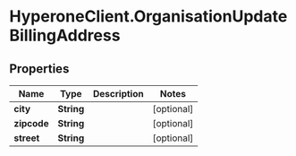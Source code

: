 # HyperoneClient.OrganisationUpdateBillingAddress

## Properties

Name | Type | Description | Notes
------------ | ------------- | ------------- | -------------
**city** | **String** |  | [optional] 
**zipcode** | **String** |  | [optional] 
**street** | **String** |  | [optional] 


